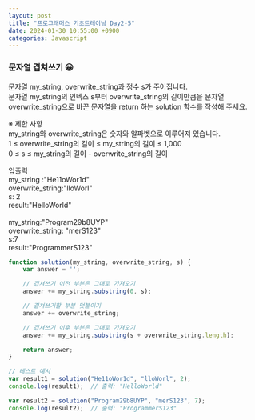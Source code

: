```yaml
---
layout: post
title: "프로그래머스 기초트레이닝 Day2-5"
date: 2024-01-30 10:55:00 +0900
categories: Javascript
---
```

### 문자열 겹쳐쓰기 😀

문자열 my_string, overwrite_string과 정수 s가 주어집니다.<br>
문자열 my_string의 인덱스 s부터 overwrite_string의 길이만큼을 문자열 overwrite_string으로 바꾼 문자열을 return 하는 solution 함수를 작성해 주세요.<br>

※ 제한 사항<br>
my_string와 overwrite_string은 숫자와 알파벳으로 이루어져 있습니다.<br>
1 ≤ overwrite_string의 길이 ≤ my_string의 길이 ≤ 1,000<br>
0 ≤ s ≤ my_string의 길이 - overwrite_string의 길이<br>

입출력 <br>
my_string :"He11oWor1d"<br>
overwrite_string:"lloWorl"<br>
s: 2<br>
result:"HelloWorld"<br>
<br>
my_string:"Program29b8UYP"<br>
overwrite_string: "merS123"<br>
s:7<br>
result:"ProgrammerS123"<br>

```javascript
function solution(my_string, overwrite_string, s) {
    var answer = '';

    // 겹쳐쓰기 이전 부분은 그대로 가져오기
    answer += my_string.substring(0, s);

    // 겹쳐쓰기할 부분 덧붙이기
    answer += overwrite_string;

    // 겹쳐쓰기 이후 부분은 그대로 가져오기
    answer += my_string.substring(s + overwrite_string.length);

    return answer;
}

// 테스트 예시
var result1 = solution("He11oWor1d", "lloWorl", 2);
console.log(result1);  // 출력: "HelloWorld"

var result2 = solution("Program29b8UYP", "merS123", 7);
console.log(result2);  // 출력: "ProgrammerS123"
```
